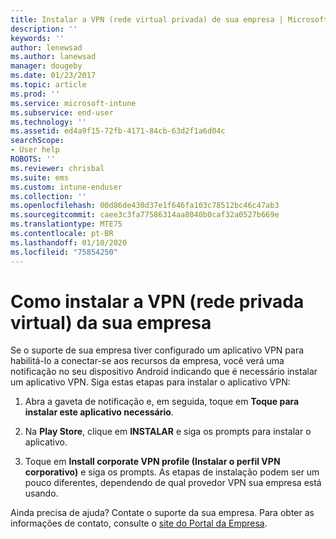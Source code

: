 ```yaml
---
title: Instalar a VPN (rede virtual privada) de sua empresa | Microsoft Docs
description: ''
keywords: ''
author: lenewsad
ms.author: lanewsad
manager: dougeby
ms.date: 01/23/2017
ms.topic: article
ms.prod: ''
ms.service: microsoft-intune
ms.subservice: end-user
ms.technology: ''
ms.assetid: ed4a9f15-72fb-4171-84cb-63d2f1a6d04c
searchScope:
- User help
ROBOTS: ''
ms.reviewer: chrisbal
ms.suite: ems
ms.custom: intune-enduser
ms.collection: ''
ms.openlocfilehash: 00d86de430d37e1f646fa103c78512bc46c47ab3
ms.sourcegitcommit: caee3c3fa77586314aa8040b0caf32a0527b669e
ms.translationtype: MTE75
ms.contentlocale: pt-BR
ms.lasthandoff: 01/10/2020
ms.locfileid: "75854250"
---
```

# <a name="how-to-install-your-companys-virtual-private-network-vpn"></a>Como instalar a VPN (rede privada virtual) da sua empresa

Se o suporte de sua empresa tiver configurado um aplicativo VPN para habilitá-lo a conectar-se aos recursos da empresa, você verá uma notificação no seu dispositivo Android indicando que é necessário instalar um aplicativo VPN. Siga estas etapas para instalar o aplicativo VPN:

1. Abra a gaveta de notificação e, em seguida, toque em **Toque para instalar este aplicativo necessário**.

2. Na **Play Store**, clique em **INSTALAR** e siga os prompts para instalar o aplicativo.

3. Toque em **Install corporate VPN profile (Instalar o perfil VPN corporativo)** e siga os prompts. As etapas de instalação podem ser um pouco diferentes, dependendo de qual provedor VPN sua empresa está usando.


Ainda precisa de ajuda? Contate o suporte da sua empresa. Para obter as informações de contato, consulte o [site do Portal da Empresa](https://go.microsoft.com/fwlink/?linkid=2010980).
